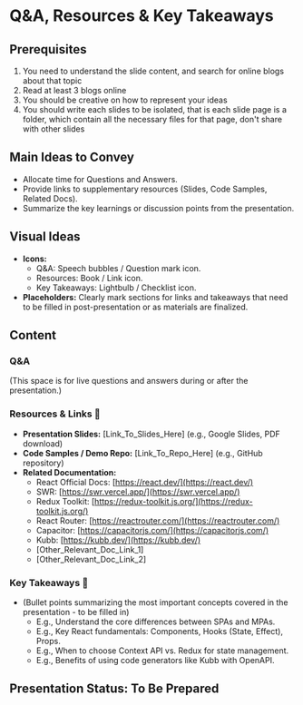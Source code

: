 # Q&A, Resources & Key Takeaways

## Prerequisites
1. You need to understand the slide content, and search for online blogs about that topic
2. Read at least 3 blogs online
3. You should be creative on how to represent your ideas
4. You should write each slides to be isolated, that is each slide page is a folder, which contain all the necessary files for that page, don't share with other slides

## Main Ideas to Convey

- Allocate time for Questions and Answers.
- Provide links to supplementary resources (Slides, Code Samples, Related Docs).
- Summarize the key learnings or discussion points from the presentation.

## Visual Ideas

- **Icons:**
    - Q&A: Speech bubbles / Question mark icon.
    - Resources: Book / Link icon.
    - Key Takeaways: Lightbulb / Checklist icon.
- **Placeholders:** Clearly mark sections for links and takeaways that need to be filled in post-presentation or as materials are finalized.

## Content

### Q&A

(This space is for live questions and answers during or after the presentation.)

### Resources & Links 🔗

*   **Presentation Slides:** [Link_To_Slides_Here] (e.g., Google Slides, PDF download)
*   **Code Samples / Demo Repo:** [Link_To_Repo_Here] (e.g., GitHub repository)
*   **Related Documentation:**
    *   React Official Docs: [https://react.dev/](https://react.dev/)
    *   SWR: [https://swr.vercel.app/](https://swr.vercel.app/)
    *   Redux Toolkit: [https://redux-toolkit.js.org/](https://redux-toolkit.js.org/)
    *   React Router: [https://reactrouter.com/](https://reactrouter.com/)
    *   Capacitor: [https://capacitorjs.com/](https://capacitorjs.com/)
    *   Kubb: [https://kubb.dev/](https://kubb.dev/)
    *   [Other_Relevant_Doc_Link_1]
    *   [Other_Relevant_Doc_Link_2]

### Key Takeaways 📝

*   (Bullet points summarizing the most important concepts covered in the presentation - to be filled in)
    *   E.g., Understand the core differences between SPAs and MPAs.
    *   E.g., Key React fundamentals: Components, Hooks (State, Effect), Props.
    *   E.g., When to choose Context API vs. Redux for state management.
    *   E.g., Benefits of using code generators like Kubb with OpenAPI.

## Presentation Status: To Be Prepared 